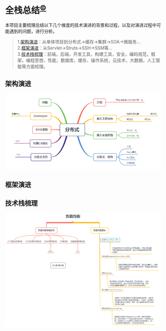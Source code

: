 # 全栈总结<sup>[©](https://github.com/zhangyangbing)</sup>
本项目主要梳理总结以下几个维度的技术演进的背景和过程，以及对演进过程中可能遇到的问题，进行分析。<br>
>1.[架构演进](#架构演进)：从单体项目到分布式->缓存->集群->SOA->微服务...<br/>
>2.[框架演进](#框架演进)：从Servlet->Struts->SSH->SSM等...<br/>
>3.[技术栈梳理](#技术栈梳理)：前端，后端，开发工具，构建工具，安全，编码规范，框架，编程思想，性能，数据库，缓存，操作系统，云技术，大数据，人工智能等方面梳理。

## 架构演进

![分布式](.README_images/分布式.png)
## 框架演进

## 技术栈梳理
![负载均衡](.README_images/负载均衡.png)